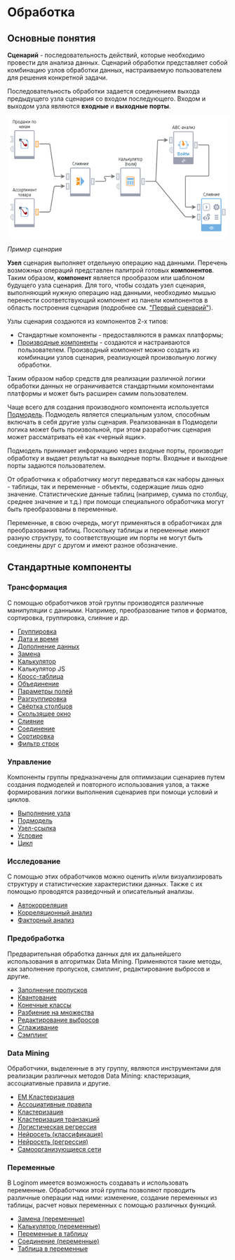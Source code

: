 # Обработка

## Основные понятия

**Сценарий** - последовательность действий, которые необходимо провести для анализа данных. Сценарий обработки представляет собой комбинацию узлов обработки данных, настраиваемую пользователем для решения конкретной задачи.

Последовательность обработки задается соединением выхода предыдущего узла сценария со входом последующего. Входом и выходом узла являются **входные** и **выходные порты**.

![](../media/app/beginning/basic-concepts-1-1.png)

 *Пример сценария*

**Узел** сценария выполняет отдельную операцию над данными. Перечень возможных операций представлен палитрой готовых **компонентов**. Таким образом, **компонент** является прообразом или шаблоном будущего узла сценария. Для того, чтобы создать узел сценария, выполняющий нужную операцию над данными, необходимо мышью перенести соответствующий компонент из панели компонентов в область построения сценария (подробнее см. ["Первый сценарий"](../quick-start/first-scenario.md)).

Узлы сценария создаются из компонентов 2-х типов:

* Стандартные компоненты - предоставляются в рамках платформы;
* [Производные компоненты](../scenario/derived-component.md) - создаются и настраиваются пользователем. Производный компонент можно создать из комбинации узлов сценария, реализующей произвольную логику обработки.

Таким образом набор средств для реализации различной логики обработки данных не ограничивается стандартными компонентами платформы и может быть расширен самим пользователем.

Чаще всего для создания производного компонента используется [Подмодель](../processors/control/submodel.md). Подмодель является специальным узлом, способным включать в себя другие узлы сценария. Реализованная в Подмодели логика может быть произвольной, при этом разработчик сценария может рассматривать её как «черный ящик».

Подмодель принимает информацию через входные порты, производит обработку и выдает результат на выходные порты. Входные и выходные порты задаются пользователем.

От обработчика к обработчику могут передаваться как наборы данных - таблицы, так и переменные - объекты, содержащие лишь одно значение. Статистические данные таблиц (например, сумма по столбцу, среднее значение и т.д.) при помощи специального обработчика могут быть преобразованы в переменные.

Переменные, в свою очередь, могут применяться в обработчиках для преобразования таблиц. Поскольку таблицы и переменные имеют разную структуру, то соответствующие им порты не могут быть соединены друг с другом и имеют разное обозначение.

## Стандартные компоненты

### Трансформация

С помощью обработчиков этой группы производятся различные манипуляции с данными. Например, преобразование типов и форматов, сортировка, группировка, слияние и др.

* [Группировка](../processors/transformation/grouping.md)
* [Дата и время](../processors/transformation/trans-datatime.md)
* [Дополнение данных](../processors/transformation/supplementation.md)
* [Замена](../processors/transformation/substitution.md)
* [Калькулятор](../processors/transformation/calc.md)
* Калькулятор JS
* [Кросс-таблица](../processors/transformation/cross-table.md)
* [Объединение](../processors/transformation/union.md)
* [Параметры полей](../processors/transformation/fields-parameters.md)
* [Разгруппировка](../processors/transformation/ungrouping.md)
* [Свёртка столбцов](../processors/transformation/rollup-columns.md)
* [Скользящее окно](../processors/transformation/sliding-window.md)
* [Слияние](../processors/transformation/join/README.md)
* [Соединение](../processors/transformation/addition.md)
* [Сортировка](../processors/transformation/sorting.md)
* [Фильтр строк](../processors/transformation/row-filter.md)

### Управление

Компоненты группы предназначены для оптимизации сценариев путем создания подмоделей и повторного использования узлов, а также формирования логики выполнения сценариев при помощи условий и циклов.

* [Выполнение узла](../processors/control/execute-node.md)
* [Подмодель](../processors/control/submodel.md)
* [Узел-ссылка](../processors/control/unit-link.md)
* [Условие](../processors/control/condition.md)
* [Цикл](../processors/control/cycle.md)

### Исследование

С помощью этих обработчиков можно оценить и/или визуализировать структуру и статистические характеристики данных. Также с их помощью проводятся разведочный и описательный анализы.

* [Автокорреляция](../processors/scrutiny/autocorrelation.md)
* [Корреляционный анализ](../processors/scrutiny/correlation-analysis.md)
* [Факторный анализ](../processors/scrutiny/factor-analysis.md)

### Предобработка

Предварительная обработка данных для их дальнейшего использования в алгоритмах Data Mining. Применяются такие методы, как заполнение пропусков, сэмплинг, редактирование выбросов и другие.

* [Заполнение пропусков](../processors/preprocessing/filling-omissions.md)
* [Квантование](../processors/preprocessing/quantization.md)
* [Конечные классы](../processors/preprocessing/fine-classes.md)
* [Разбиение на множества](../processors/preprocessing/separating-to-multiplicity.md)
* [Редактирование выбросов](../processors/preprocessing/editing-of-emissions.md)
* [Сглаживание](../processors/preprocessing/smoothing.md)
* [Сэмплинг](../processors/preprocessing/sampling.md)

### Data Mining

Обработчики, выделенные в эту группу, являются инструментами для реализации различных методов Data Mining: кластеризация, ассоциативные правила и другие.

* [EM Кластеризация](../processors/datamining/em-clustering.md)
* [Ассоциативные правила](../processors/datamining/associative-rules.md)
* [Кластеризация](../processors/datamining/clustering.md)
* [Кластеризация транзакций](../processors/datamining/clustering-transactions.md)
* [Логистическая регрессия](../processors/datamining/logistic-regression.md)
* [Нейросеть (классификация)](../processors/datamining/neural-network-classification.md)
* [Нейросеть (регрессия)](../processors/datamining/neural-network-regression.md)
* [Самоорганизующиеся сети](../processors/datamining/self-organizing-network.md)

### Переменные

В Loginom имеется возможность создавать и использовать переменные. Обработчики этой группы позволяют проводить различные операции над ними: изменение, создание переменных из таблицы, расчет новых переменных с помощью различных функций.

* [Замена (переменные)](../processors/variables/variable-replace.md)
* [Калькулятор (переменные)](../processors/variables/variables-calc.md)
* [Переменные в таблицу](../processors/variables/variables-table.md)
* [Соединение (переменные)](../processors/variables/variables-union.md)
* [Таблица в переменные](../processors/variables/table-variables.md)

